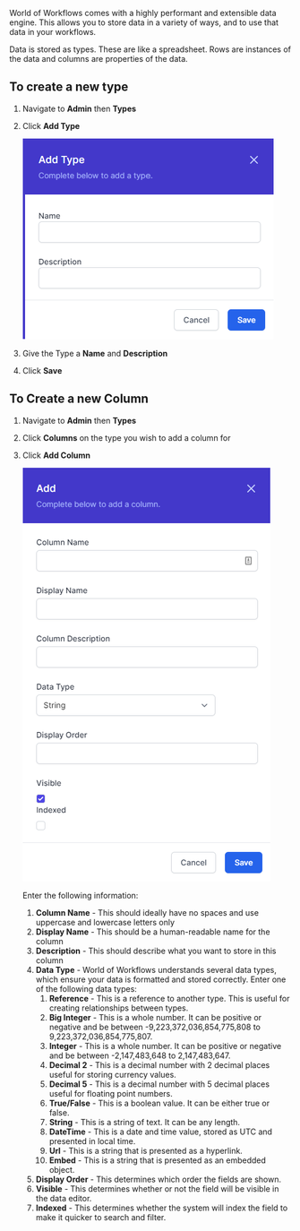 

World of Workflows comes with a highly performant and extensible data engine. This allows you to store data in a variety of ways, and to use that data in your workflows.

Data is stored as types. These are like a spreadsheet. Rows are instances of the data and columns are properties of the data.

## To create a new type

1. Navigate to **Admin** then **Types**
2. Click **Add Type**
   
   ![](2023-02-02-11-21-00.png)
4. Give the Type a **Name** and **Description**
5. Click **Save**

## To Create a new Column
1. Navigate to **Admin** then **Types**
2. Click **Columns** on the type you wish to add a column for
3. Click **Add Column**
   
   ![](2023-02-02-11-22-46.png)
   
   Enter the following information:
   1. **Column Name** - This should ideally have no spaces and use uppercase and lowercase letters only
   2. **Display Name** - This should be a human-readable name for the column
   3. **Description** - This should describe what you want to store in this column
   4. **Data Type** - World of Workflows understands several data types, which ensure your data is formatted and stored correctly. Enter one of the following data types:
      1. **Reference** - This is a reference to another type. This is useful for creating relationships between types.
      2. **Big Integer** - This is a whole number. It can be positive or negative and be between -9,223,372,036,854,775,808 to 9,223,372,036,854,775,807.
      3. **Integer** - This is a whole number. It can be positive or negative and be between -2,147,483,648 to 2,147,483,647.
      4. **Decimal 2** - This is a decimal number with 2 decimal places useful for storing currency values.
      5. **Decimal 5** - This is a decimal number with 5 decimal places useful for floating point numbers.
      6. **True/False** - This is a boolean value. It can be either true or false.
      7. **String** - This is a string of text. It can be any length.
      8. **DateTime** - This is a date and time value, stored as UTC and presented in local time.
      9. **Url** - This is a string that is presented as a hyperlink.
      10. **Embed** - This is a string that is presented as an embedded object.
   5. **Display Order** - This determines which order the fields are shown.
   6. **Visible** - This determines whether or not the field will be visible in the data editor.
   7. **Indexed** - This determines whether the system will index the field to make it quicker to search and filter.